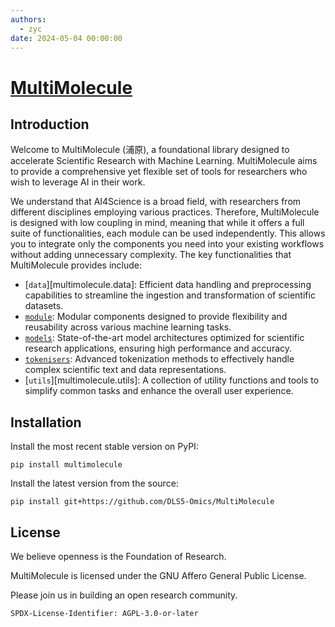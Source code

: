 ```yaml
---
authors:
  - zyc
date: 2024-05-04 00:00:00
---
```


# [MultiMolecule](https://multimolecule.danling.org)

## Introduction

Welcome to MultiMolecule (浦原), a foundational library designed to accelerate Scientific Research with Machine Learning. MultiMolecule aims to provide a comprehensive yet flexible set of tools for researchers who wish to leverage AI in their work.

We understand that AI4Science is a broad field, with researchers from different disciplines employing various practices. Therefore, MultiMolecule is designed with low coupling in mind, meaning that while it offers a full suite of functionalities, each module can be used independently. This allows you to integrate only the components you need into your existing workflows without adding unnecessary complexity. The key functionalities that MultiMolecule provides include:

- [`data`][multimolecule.data]: Efficient data handling and preprocessing capabilities to streamline the ingestion and transformation of scientific datasets.
- [`module`](module.md): Modular components designed to provide flexibility and reusability across various machine learning tasks.
- [`models`](models.md): State-of-the-art model architectures optimized for scientific research applications, ensuring high performance and accuracy.
- [`tokenisers`](tokenisers.md): Advanced tokenization methods to effectively handle complex scientific text and data representations.
- [`utils`][multimolecule.utils]: A collection of utility functions and tools to simplify common tasks and enhance the overall user experience.

## Installation

Install the most recent stable version on PyPI:

```shell
pip install multimolecule
```

Install the latest version from the source:

```shell
pip install git+https://github.com/DLS5-Omics/MultiMolecule
```

## License

We believe openness is the Foundation of Research.

MultiMolecule is licensed under the GNU Affero General Public License.

Please join us in building an open research community.

`SPDX-License-Identifier: AGPL-3.0-or-later`
